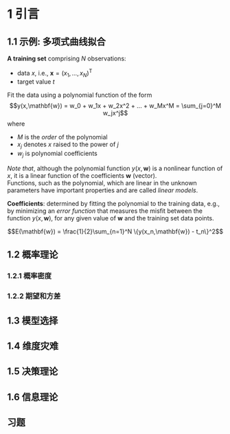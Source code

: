 # 1 引言

## 1.1 示例: 多项式曲线拟合

**A training set** comprising $N$ observations:
- data $x$, i.e., $\mathbf{x}= (x_1, ..., x_N)^\mathsf{T}$
- target value $t$

Fit the data using a polynomial function of the form
$$y(x,\mathbf{w}) = w_0 + w_1x + w_2x^2 + ... + w_Mx^M = \sum_{j=0}^M w_jx^j$$
where
- $M$ is the *order* of the polynomial
- $x_j$ denotes $x$ raised to the power of $j$
- $w_j$ is polynomial coefficients

*Note that*, although the polynomial function $y(x,\mathbf{w})$ is a nonlinear function of $x$, it is a linear function of the coefficients $\mathbf{w}$ (vector).  
Functions, such as the polynomial, which are linear in the unknown parameters have important properties and are called *linear models*.

**Coefficients**: determined by fitting the polynomial to the training data, e.g., by minimizing an *error function* that measures the misfit between the function $y(x,\mathbf{w})$, for any given value of $\mathbf{w}$ and the training set data points.

$$E(\mathbf{w}) = \frac{1}{2}\sum_{n=1}^N \{y(x_n,\mathbf{w}) - t_n\}^2$$

## 1.2 概率理论

### 1.2.1 概率密度

### 1.2.2 期望和方差

## 1.3 模型选择

## 1.4 维度灾难

## 1.5 决策理论

## 1.6 信息理论

## 习题
